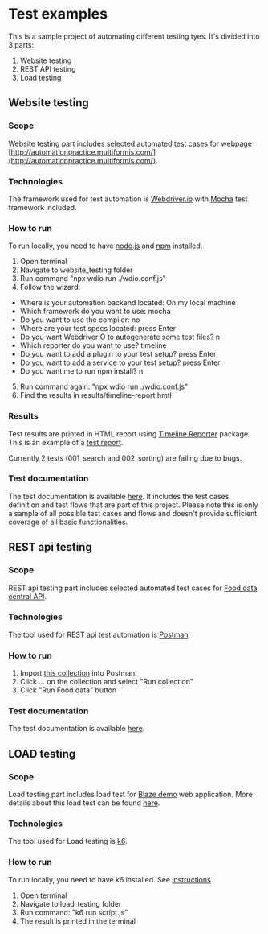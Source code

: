 # Test examples

This is a sample project of automating different testing tyes.
It's divided into 3 parts:
1. Website testing 
2. REST API testing
3. Load testing

## Website testing
### Scope
Website testing part includes selected automated test cases for webpage [http://automationpractice.multiformis.com/](http://automationpractice.multiformis.com/).

### Technologies
The framework used for test automation is [Webdriver.io](https://webdriver.io/) with [Mocha](https://mochajs.org/) test framework included. 

### How to run
To run locally, you need to have [node.js](https://nodejs.org/en/) and [npm](https://www.npmjs.com/) installed.

1. Open terminal 
2. Navigate to website_testing folder
3. Run command "npx wdio run ./wdio.conf.js"
4. Follow the wizard:
- Where is your automation backend located: On my local machine
- Which framework do you want to use: mocha
- Do you want to use the compiler: no
- Where are your test specs located: press Enter
- Do you want WebdriverIO to autogenerate some test files? n
- Which reporter do you want to use? timeline
- Do you want to add a plugin to your test setup? press Enter
- Do you want to add a service to your test setup? press Enter
- Do you want me to run npm install? n
5. Run command again: "npx wdio run ./wdio.conf.js"
6. Find the results in results/timeline-report.hmtl


### Results
Test results are printed in HTML report using [Timeline Reporter](https://webdriver.io/docs/wdio-timeline-reporter/) package. This is an example of a [test report](). 

Currently 2 tests (001_search and 002_sorting) are failing due to bugs.

### Test documentation
The test documentation is available [here](). It includes the test cases definition and test flows that are part of this project. Please note this is only a sample of all possible test cases and flows and doesn't provide sufficient coverage of all basic functionalities.

## REST api testing
### Scope
REST api testing part includes selected automated test cases for [Food data central API](https://fdc.nal.usda.gov/api-guide.html).

### Technologies
The tool used for REST api test automation is [Postman](https://www.postman.com/).

### How to run
1. Import [this collection]() into Postman. 
2. Click ... on the collection and select "Run collection"
3. Click "Run Food data" button

### Test documentation
The test documentation is available [here]().

## LOAD testing
### Scope
Load testing part includes load test for [Blaze demo](https://blazedemo.com) web application. 
More details about this load test can be found [here](https://github.com/Shugenya/testing_examples/blob/master/load_testing/README.md).

### Technologies
The tool used for Load testing is [k6](https://k6.io/docs/). 

### How to run
To run locally, you need to have k6 installed. See [instructions](https://k6.io/docs/getting-started/installation/).

1. Open terminal 
2. Navigate to load_testing folder
3. Run command: "k6 run script.js"
4. The result is printed in the terminal
